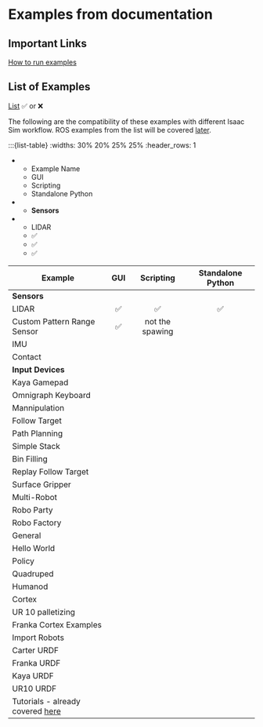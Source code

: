 # Examples from documentation

## Important Links

[How to run examples](https://docs.isaacsim.omniverse.nvidia.com/4.5.0/introduction/examples.html)

## List of Examples

[List](https://docs.isaacsim.omniverse.nvidia.com/4.5.0/introduction/examples.html)
✅ or ❌

The following are the compatibility of these examples with different Isaac Sim workflow. ROS examples from the list will be covered [later](../../isaac-sim-with-ros/tutorials.md).

:::{list-table}
:widths: 30% 20% 25% 25%
:header_rows: 1

*   - Example Name
    - GUI
    - Scripting
    - Standalone Python
*   - **Sensors**
*   - LIDAR
    - ✅
    - ✅
    - ✅



| Example | GUI | Scripting | Standalone Python |
|---------|:------:|:----------:|:------------------:|
| **Sensors** | | | |
| LIDAR   | ✅|✅ |  ✅|
| Custom Pattern Range Sensor | ✅| not the spawing|
| IMU | | |
| Contact | | |
| **Input Devices** | | |
| Kaya Gamepad | | |
| Omnigraph Keyboard | | |
| Mannipulation | | |
| Follow Target | | |
| Path Planning | | |
| Simple Stack | | |
| Bin Filling | | |
| Replay Follow Target | | |
| Surface Gripper | | |
| Multi-Robot | | |
| Robo Party | | |
| Robo Factory | | |
| General | | |
| Hello World | | |
| Policy | | |
| Quadruped | | |
| Humanod | | |
| Cortex | | |
| UR 10 palletizing | | |
| Franka Cortex Examples | | |
| Import Robots | | |
| Carter URDF | | |
| Franka URDF | | |
| Kaya URDF | | |
| UR10 URDF | | |
| Tutorials - already covered [here](./standalone_examples.md/#tutorials)| | |
